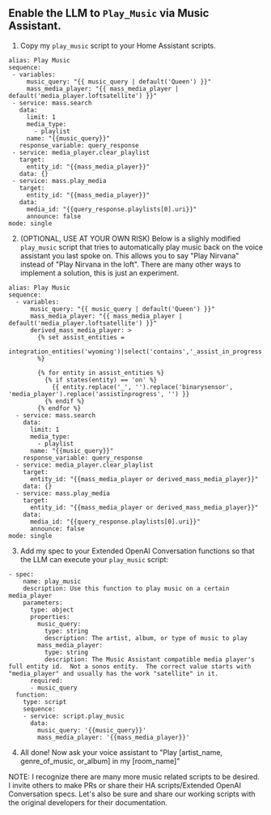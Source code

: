## Enable the LLM to `Play_Music` via Music Assistant.

1. Copy my `play_music` script to your Home Assistant scripts.
```
alias: Play Music
sequence:
 - variables:
     music_query: "{{ music_query | default('Queen') }}"
     mass_media_player: "{{ mass_media_player | default('media_player.loftsatellite') }}"
 - service: mass.search
   data:
     limit: 1
     media_type:
       - playlist
     name: "{{music_query}}"
   response_variable: query_response
 - service: media_player.clear_playlist
   target:
     entity_id: "{{mass_media_player}}"
   data: {}
 - service: mass.play_media
   target:
     entity_id: "{{mass_media_player}}"
   data:
     media_id: "{{query_response.playlists[0].uri}}"
     announce: false
mode: single
```

2. (OPTIONAL, USE AT YOUR OWN RISK) Below is a slighly modified `play_music` script that tries to automatically play music back on the voice assistant you last spoke on.  This allows you to say "Play Nirvana" instead of "Play Nirvana in the loft".  There are many other ways to implement a solution, this is just an experiment.
```
alias: Play Music
sequence:
  - variables:
      music_query: "{{ music_query | default('Queen') }}"
      mass_media_player: "{{ mass_media_player | default('media_player.loftsatellite') }}"
      derived_mass_media_player: >
        {% set assist_entities =
        integration_entities('wyoming')|select('contains','_assist_in_progress')|list
        %}

        {% for entity in assist_entities %}
          {% if states(entity) == 'on' %}
            {{ entity.replace('_', '').replace('binarysensor', 'media_player').replace('assistinprogress', '') }}
          {% endif %}
        {% endfor %}
  - service: mass.search
    data:
      limit: 1
      media_type:
        - playlist
      name: "{{music_query}}"
    response_variable: query_response
  - service: media_player.clear_playlist
    target:
      entity_id: "{{mass_media_player or derived_mass_media_player}}"
    data: {}
  - service: mass.play_media
    target:
      entity_id: "{{mass_media_player or derived_mass_media_player}}"
    data:
      media_id: "{{query_response.playlists[0].uri}}"
      announce: false
mode: single
```

3. Add my spec to your Extended OpenAI Conversation functions so that the LLM can execute your `play_music` script:
```
- spec:
    name: play_music
    description: Use this function to play music on a certain media_player
    parameters:
      type: object
      properties:
        music_query:
          type: string
          description: The artist, album, or type of music to play
        mass_media_player:
          type: string
          description: The Music Assistant compatible media player's full entity id.  Not a sonos entity.  The correct value starts with "media_player" and usually has the work "satellite" in it.
      required:
      - music_query
  function:
    type: script
    sequence:
    - service: script.play_music
      data:
        music_query: '{{music_query}}'
        mass_media_player: '{{mass_media_player}}'
```

4.  All done!  Now ask your voice assistant to "Play [artist_name, genre_of_music, or_album] in my [room_name]"

NOTE: I recognize there are many more music related scripts to be desired. I invite others to make PRs or share their HA scripts/Extended OpenAI Conversation specs.  Let's also be sure and share our working scripts with the original developers for their documentation.